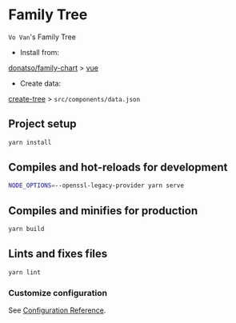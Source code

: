 # Family Tree

`Vo Van`'s Family Tree

* Install from:

[donatso/family-chart](https://github.com/donatso/family-chart) > [vue](https://codepen.io/donatso/pen/poMBjZe)

* Create data:

[create-tree](https://donatso.github.io/family-chart-doc/create-tree/) > `src/components/data.json`

## Project setup

```sh
yarn install
```

## Compiles and hot-reloads for development

```sh
NODE_OPTIONS=--openssl-legacy-provider yarn serve
```

## Compiles and minifies for production

```sh
yarn build
```

## Lints and fixes files

```sh
yarn lint
```

### Customize configuration

See [Configuration Reference](https://cli.vuejs.org/config/).
